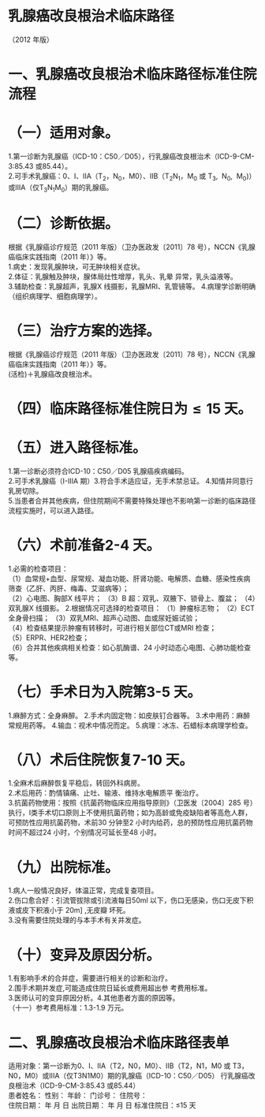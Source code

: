 # 乳腺癌改良根治术临床路径  
（2012 年版）  
# 一、乳腺癌改良根治术临床路径标准住院流程  
# （一）适用对象。  
1.第一诊断为乳腺癌（ICD-10：C50／D05），行乳腺癌改良根治术（ICD-9-CM-3:85.43 或85.44）。  
2.可手术乳腺癌：0、I、IIA（$\mathrm{{T_{2}}}$，$\mathrm{N}_{0}$，M0）、IIB（$\mathrm{{T_{2}}}$$\mathrm{N_{1}}$，$\mathrm{M}_{0}$ 或 $\mathrm{T_{3},\ \ N_{0},\ \ M_{0}})$）或IIIA（仅$\mathrm{T_{3}N_{1}M_{0}}$）期的乳腺癌。  
# （二）诊断依据。  
根据《乳腺癌诊疗规范（2011 年版）（卫办医政发〔2011〕78 号），NCCN《乳腺癌临床实践指南（2011 年）》等。  
1.病史：发现乳腺肿块，可无肿块相关症状。  
2.体征：乳腺触及肿块，腺体局灶性增厚，乳头、乳晕 异常，乳头溢液等。  
3.辅助检查：乳腺超声，乳腺X 线摄影，乳腺MRI、乳管镜等。 4.病理学诊断明确（组织病理学、细胞病理学）。  
# （三）治疗方案的选择。  
根据《乳腺癌诊疗规范（2011 年版）（卫办医政发〔2011〕78 号），NCCN《乳腺癌临床实践指南（2011 年）》等。  
(活检)＋乳腺癌改良根治术。  
# （四）临床路径标准住院日为${\leqslant}15$ 天。  
# （五）进入路径标准。  
1.第一诊断必须符合ICD-10：C50／D05 乳腺癌疾病编码。  
2.可手术乳腺癌（I-IIIA 期）3.符合手术适应证，无手术禁忌证。 4.知情并同意行乳房切除。  
5.当患者合并其他疾病，但住院期间不需要特殊处理也不影响第一诊断的临床路径流程实施时，可以进入路径。  
# （六）术前准备2-4 天。  
1.必需的检查项目：  
（1）血常规+血型、尿常规、凝血功能、肝肾功能、电解质、血糖、感染性疾病筛查（乙肝、丙肝、梅毒、艾滋病等）；  
（2）心电图、胸部X 线平片； （3）B 超：双乳、双腋下、锁骨上、腹盆； （4）双乳腺X 线摄影。 2.根据情况可选择的检查项目： （1）肿瘤标志物； （2）ECT 全身骨扫描； （3）双乳MRI、超声心动图、血或尿妊娠试验；  
（4）检查结果提示肿瘤有转移时，可进行相关部位CT或MRI 检查；  
（5）ERPR、HER2检查；  
（6）合并其他疾病相关检查：如心肌酶谱、24 小时动态心电图、心肺功能检查等。  
# （七）手术日为入院第3-5 天。  
1.麻醉方式：全身麻醉。 2.手术内固定物：如皮肤钉合器等。  3.术中用药：麻醉常规用药等。 4.输血：视术中情况而定。 5.病理：冰冻、石蜡标本病理学检查。  
# （八）术后住院恢复7-10 天。  
1.全麻术后麻醉恢复平稳后，转回外科病房。  
2.术后用药：酌情镇痛、止吐、输液、维持水电解质平 衡治疗。  
3.抗菌药物使用：按照《抗菌药物临床应用指导原则》（卫医发〔2004〕285 号）执行，Ⅰ类手术切口原则上不使用抗菌药物；如为高龄或免疫缺陷者等高危人群，可预防性应用抗菌药物，术前30 分钟至2 小时内给药，总的预防性应用抗菌药物时间不超过24 小时，个别情况可延长至48 小时。  
# （九）出院标准。  
1.病人一般情况良好，体温正常，完成复查项目。  
2.伤口愈合好：引流管拔除或引流液每日50ml 以下，伤口无感染，伤口无皮下积液或皮下积液小于 $20\mathrm{m}]$ ,无皮瓣 坏死。  
3.没有需要住院处理的与本手术有关并发症。  
# （十）变异及原因分析。  
1.有影响手术的合并症，需要进行相关的诊断和治疗。  
2.围手术期并发症,可能造成住院日延长或费用超出参 考费用标准。  
3.医师认可的变异原因分析。4.其他患者方面的原因等。  
（十一）参考费用标准：1.3-1.9 万元。  
# 二、乳腺癌改良根治术临床路径表单  
适用对象：第一诊断为0、I、IIA（T2，N0，M0）、IIB（T2，N1，M0 或 T3，N0，M0）或IIIA（仅T3N1M0）期的乳腺癌（ICD-10：C50／D05） 行乳腺癌改良根治术（ICD-9-CM-3:85.43 或85.44）  
患者姓名：           性别：    年龄：    门诊号：       住院号：  
住院日期：   年  月  日 出院日期：   年  月   日  标准住院日：≤15 天  
